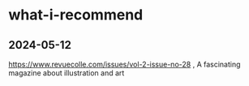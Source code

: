 # what-i-recommend

## 2024-05-12

https://www.revuecolle.com/issues/vol-2-issue-no-28 , A fascinating magazine about illustration and art